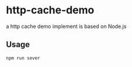 # http-cache-demo

a http cache demo implement is based on Node.js

## Usage

```
npm run sever
```

